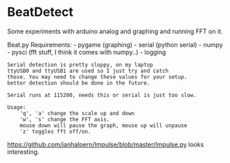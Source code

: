 BeatDetect
==========

Some experiments with arduino analog and graphing and running FFT on it.

Beat.py 
	Requirements: 
	 - pygame (graphing)
	 - serial (python serial)
	 - numpy
	 - pysci (fft stuff, I think it comes with numpy..)
	 - logging

	
	Serial detection is pretty sloppy, on my laptop
	ttyUSB0 and ttyUSB1 are used so I just try and catch 
	those. You may need to change these values for your setup.
	better detection should be done in the future. 
	
	Serial runs at 115200, needs this or serial is just too slow.
	
	Usage:
		'q', 'a' change the scale up and down
		'w', 's' change the FFT axis.
		mouse down will pause the graph, mouse up will unpause
		'z' toggles fft off/on.
	
https://github.com/ianhalpern/Impulse/blob/master/Impulse.py looks interesting.
		
